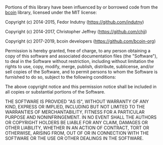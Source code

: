 Portions of this library have been influenced by or borrowed code from
the [bcoin](https://github.com/bcoin-org/bcoin) library, licensed
under the MIT license:

Copyright (c) 2014-2015, Fedor Indutny (https://github.com/indutny)

Copyright (c) 2014-2017, Christopher Jeffrey (https://github.com/chjj)

Copyright (c) 2017-2019, bcoin developers (https://github.com/bcoin-org)

Permission is hereby granted, free of charge, to any person obtaining a copy
of this software and associated documentation files (the "Software"), to deal
in the Software without restriction, including without limitation the rights
to use, copy, modify, merge, publish, distribute, sublicense, and/or sell
copies of the Software, and to permit persons to whom the Software is
furnished to do so, subject to the following conditions:

The above copyright notice and this permission notice shall be included in
all copies or substantial portions of the Software.

THE SOFTWARE IS PROVIDED "AS IS", WITHOUT WARRANTY OF ANY KIND, EXPRESS OR
IMPLIED, INCLUDING BUT NOT LIMITED TO THE WARRANTIES OF MERCHANTABILITY,
FITNESS FOR A PARTICULAR PURPOSE AND NONINFRINGEMENT. IN NO EVENT SHALL THE
AUTHORS OR COPYRIGHT HOLDERS BE LIABLE FOR ANY CLAIM, DAMAGES OR OTHER
LIABILITY, WHETHER IN AN ACTION OF CONTRACT, TORT OR OTHERWISE, ARISING FROM,
OUT OF OR IN CONNECTION WITH THE SOFTWARE OR THE USE OR OTHER DEALINGS IN
THE SOFTWARE.